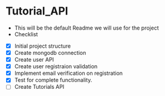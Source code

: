 # Tutorial_API

- This will be the default Readme we will use for the project
- Checklist

- [x] Initial project structure
- [x] Create mongodb connection
- [x] Create user  API
- [x] Create user registraion validation
- [x] Implement email verification on registration
- [x] Test for complete functionality.
- [ ] Create Tutorials API 
